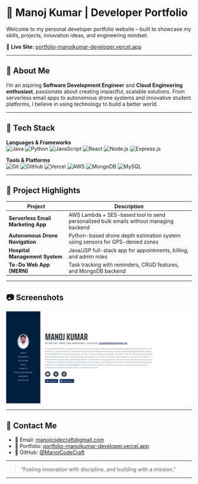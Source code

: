 # 🚀 Manoj Kumar | Developer Portfolio

Welcome to my personal developer portfolio website – built to showcase my skills, projects, innovation ideas, and engineering mindset.

🔗 **Live Site:** [portfolio-manojkumar-developer.vercel.app](https://portfolio-manojkumar-developer.vercel.app/)

---

## 📌 About Me

I’m an aspiring **Software Development Engineer** and **Cloud Engineering enthusiast**, passionate about creating impactful, scalable solutions. From serverless email apps to autonomous drone systems and innovative student platforms, I believe in using technology to build a better world.

---

## 🔧 Tech Stack

**Languages & Frameworks**  
![Java](https://img.shields.io/badge/-Java-007396?logo=java&logoColor=white&style=flat)
![Python](https://img.shields.io/badge/-Python-3776AB?logo=python&logoColor=white&style=flat)
![JavaScript](https://img.shields.io/badge/-JavaScript-F7DF1E?logo=javascript&logoColor=black&style=flat)
![React](https://img.shields.io/badge/-React-20232a?logo=react&logoColor=61dafb&style=flat)
![Node.js](https://img.shields.io/badge/-Node.js-339933?logo=node.js&logoColor=white&style=flat)
![Express.js](https://img.shields.io/badge/-Express.js-000000?logo=express&logoColor=white&style=flat)

**Tools & Platforms**  
![Git](https://img.shields.io/badge/-Git-F05032?logo=git&logoColor=white&style=flat)
![GitHub](https://img.shields.io/badge/-GitHub-181717?logo=github&logoColor=white&style=flat)
![Vercel](https://img.shields.io/badge/-Vercel-000000?logo=vercel&logoColor=white&style=flat)
![AWS](https://img.shields.io/badge/-AWS-FF9900?logo=amazon-aws&logoColor=white&style=flat)
![MongoDB](https://img.shields.io/badge/-MongoDB-47A248?logo=mongodb&logoColor=white&style=flat)
![MySQL](https://img.shields.io/badge/-MySQL-4479A1?logo=mysql&logoColor=white&style=flat)

---

## 📁 Project Highlights

| Project | Description |
|--------|-------------|
| **Serverless Email Marketing App** | AWS Lambda + SES-based tool to send personalized bulk emails without managing backend |
| **Autonomous Drone Navigation** | Python-based drone depth estimation system using sensors for GPS-denied zones |
| **Hospital Management System** | Java/JSP full-stack app for appointments, billing, and admin roles |
| **To-Do Web App (MERN)** | Task tracking with reminders, CRUD features, and MongoDB backend |

---

## 📷 Screenshots

![Portfolio Screenshot](assets/images/portfolio-preview.png) <!-- Replace with actual screenshot path -->

---

## 🧠 Contact Me

- 📧 Email: manojcodecraft@gmail.com  
- 🔗 Portfolio: [portfolio-manojkumar-developer.vercel.app](https://portfolio-manojkumar-developer.vercel.app/)
- 🐙 GitHub: [@ManojCodeCraft](https://github.com/ManojCodeCraft)

---

> “Fueling innovation with discipline, and building with a mission.”

---

